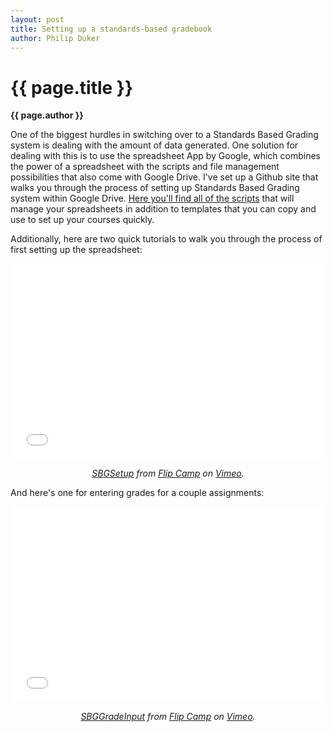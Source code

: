 ```yaml
---
layout: post
title: Setting up a standards-based gradebook
author: Philip Duker
---
```


{{ page.title }}  
================  
**{{ page.author }}**

One of the biggest hurdles in switching over to a Standards Based Grading system is dealing with the amount of data generated.  One solution for dealing with this is to use the spreadsheet App by Google, which combines the power of a spreadsheet with the scripts and file management possibilities that also come with Google Drive.  I've set up a Github site that walks you through the process of setting up Standards Based Grading system within Google Drive.  [Here you'll find all of the scripts](https://github.com/pduker/SBG-Scripts-for-GDocs) that will manage your spreadsheets in addition to templates that you can copy and use to set up your courses quickly.  

Additionally, here are two quick tutorials to walk you through the process of first setting up the spreadsheet: 


<div style="text-align: center;">
<iframe src="//player.vimeo.com/video/77757257" width="500" height="313" frameborder="0" webkitallowfullscreen mozallowfullscreen allowfullscreen></iframe> 

<p><i><a href="http://vimeo.com/77757257">SBGSetup</a> from <a href="http://vimeo.com/user19882083">Flip Camp</a> on <a href="https://vimeo.com">Vimeo</a>.</i></p>
</div>

And here's one for entering grades for a couple assignments:

<div style="text-align: center;">
<iframe src="//player.vimeo.com/video/77760283" width="500" height="313" frameborder="0" webkitallowfullscreen mozallowfullscreen allowfullscreen></iframe> 

<p><i><a href="http://vimeo.com/77760283">SBGGradeInput</a> from <a href="http://vimeo.com/user19882083">Flip Camp</a> on <a href="https://vimeo.com">Vimeo</a>.</i></p></div>
